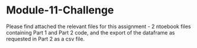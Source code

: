 # Module-11-Challenge

Please find attached the relevant files for this assignment - 2 ntoebook files containing Part 1 and Part 2 code, and the export of the dataframe as requested in Part 2 as a csv file.
